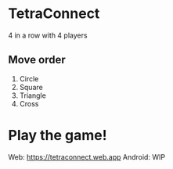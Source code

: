 # TetraConnect

4 in a row with 4 players

## Move order

1. Circle
2. Square
3. Triangle
4. Cross

# Play the game!
Web: https://tetraconnect.web.app
Android: WIP